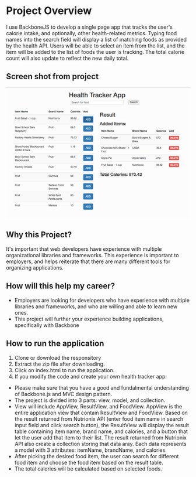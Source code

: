 # Project Overview

I use BackboneJS to develop a single page app that tracks the user's calorie intake, and optionally, other health-related metrics. Typing food names into the search field will display a list of matching foods as provided by the health API. Users will be able to select an item from the list, and the item will be added to the list of foods the user is tracking. The total calorie count will also update to reflect the new daily total.

## Screen shot from project
![Alt text](https://github.com/TViPE/FEND-Health-Tracker/blob/master/img/screenshot_00.png)

## Why this Project?

It's important that web developers have experience with multiple organizational libraries and frameworks. This experience is important to employers, and helps reiterate that there are many different tools for organizing applications.

## How will this help my career?

* Employers are looking for developers who have experience with multiple libraries and frameworks, and who are willing and able to learn new ones.
* This project will further your experience building applications, specifically with Backbone

## How to run the application
1. Clone or download the responsitory
2. Extract the zip file after downloading.
3. Click on index.html to run the application.
4. If you modify the code and create your own health tracker app:
- Please make sure that you have a good and fundalmental understanding of Backbone.js and MVC design pattern. 
- The project is divided into 3 parts: view, model, and collection.
- View will include AppView, ResultView, and FoodView. AppView is the entire application view that contain ResultView and FoodView. Based on the result returned from Nutrionix API (enter food item name in search input field and click search button), the ResultView will display the result table containing item name, brand name, and calories, and a button that let the user add that item to their list. The result returned from Nutrionix API also create a collection storing that data aray. Each data represents a model with 3 attributes: itemName, brandName, and calories.
- After picking the desired food item, the user can search for different food item and choose the food item based on the result table.
- The total calories will be calculated based on selected foods.


